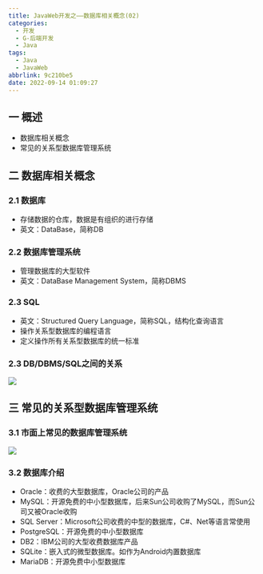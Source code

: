 ```yaml
---
title: JavaWeb开发之——数据库相关概念(02)
categories:
  - 开发
  - G-后端开发
  - Java
tags:
  - Java
  - JavaWeb
abbrlink: 9c210be5
date: 2022-09-14 01:09:27
---
```

## 一 概述

* 数据库相关概念
* 常见的关系型数据库管理系统

<!--more-->

## 二 数据库相关概念

### 2.1 数据库

* 存储数据的仓库，数据是有组织的进行存储
* 英文：DataBase，简称DB

### 2.2 数据库管理系统

* 管理数据库的大型软件
* 英文：DataBase Management System，简称DBMS

### 2.3 SQL

* 英文：Structured Query Language，简称SQL，结构化查询语言
* 操作关系型数据库的编程语言
* 定义操作所有关系型数据库的统一标准

### 2.3 DB/DBMS/SQL之间的关系

![][1]

## 三 常见的关系型数据库管理系统

### 3.1 市面上常见的数据库管理系统

![][2]

### 3.2 数据库介绍

* Oracle：收费的大型数据库，Oracle公司的产品
* MySQL：开源免费的中小型数据库，后来Sun公司收购了MySQL，而Sun公司又被Oracle收购
* SQL Server：Microsoft公司收费的中型的数据库，C#、Net等语言常使用
* PostgreSQL：开源免费的中小型数据库
* DB2：IBM公司的大型收费数据库产品
* SQLite：嵌入式的微型数据库。如作为Android内置数据库
* MariaDB：开源免费中小型数据库




[1]:https://raw.githubusercontent.com/PGzxc/CDN/master/blog-java/javaweb-02-sql-dbms-db.png
[2]:https://raw.githubusercontent.com/PGzxc/CDN/master/blog-java/javaweb-02-sql-tools.png

